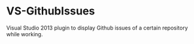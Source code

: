 VS-GithubIssues
===============

Visual Studio 2013 plugin to display Github issues of a certain repository while working.
